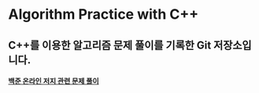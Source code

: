 Algorithm Practice with C++
=========================

C++를 이용한 알고리즘 문제 풀이를 기록한 Git 저장소입니다.
---------------------------------------------

#### [백준 온라인 저지 관련 문제 풀이](./Baekjoon)



